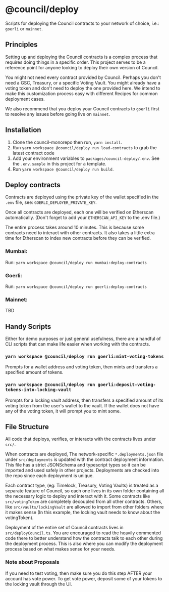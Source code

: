 # @council/deploy

Scripts for deploying the Council contracts to your network of choice, i.e.:
`goerli` or `mainnet`.

## Principles

Setting up and deploying the Council contracts is a complex process that
requires doing things in a specific order. This project serves to be a reference
point for anyone looking to deploy their own version of Council.

You might not need every contract provided by Council. Perhaps you don't need a
GSC, Treasury, or a specific Voting Vault. You might already have a
voting token and don't need to deploy the one provided here. We intend to make
this customization process easy with different Recipes for common deployment
cases.

We also recommend that you deploy your Council contracts to `goerli` first to
resolve any issues before going live on `mainnet`.

## Installation

1. Clone the council-monorepo then run, `yarn install`.
2. Run `yarn workspace @council/deploy run load-contracts` to grab the latest contract code
3. Add your environment variables to `packages/council-deploy/.env`. See the
   `.env.sample` in this project for a template.
4. Run `yarn workspace @council/deploy run build`.

## Deploy contracts

Contracts are deployed using the private key of the wallet specified in the `.env`
file, see: `GOERLI_DEPLOYER_PRIVATE_KEY`.

Once all contracts are deployed, each one will be verified on Etherscan
automatically. (Don't forget to add your `ETHERSCAN_API_KEY` to the .env file.)

The entire process takes around 10 minutes. This is because some contracts need
to interact with other contracts. It also takes a little extra time for
Etherscan to index new contracts before they can be verified.

### Mumbai:

Run: `yarn workspace @council/deploy run mumbai:deploy-contracts`

### Goerli:

Run: `yarn workspace @council/deploy run goerli:deploy-contracts`

### Mainnet:

TBD

## Handy Scripts

Either for demo purposes or just general usefulness, there are a handful of CLI
scripts that can make life easier when working with the contracts.

### `yarn workspace @council/deploy run goerli:mint-voting-tokens`

Prompts for a wallet address and voting token, then mints and transfers a
specified amount of tokens.

### `yarn workspace @council/deploy run goerli:deposit-voting-tokens-into-locking-vault`

Prompts for a locking vault address, then transfers a specified amount of its
voting token from the user's wallet to the vault. If the wallet does not have
any of the voting token, it will prompt you to mint some.

## File Structure

All code that deploys, verifies, or interacts with the contracts
lives under `src/`.

When contracts are deployed, The network-specific `*.deployments.json` file
under `src/deployments` is updated with the contract deployment information.
This file has a strict JSONSchema and typescript types so it can be imported and
used safely in other projects. Deployments are checked into the repo since each
deployment is unique.

Each contract type, (eg: Timelock, Treasury, Voting Vaults) is treated as a
separate feature of Council, so each one lives in its own folder containing all
the necessary logic to deploy and interact with it. Some contracts like
`src/votingToken` are completely decoupled from all other contracts. Others,
like `src/vaults/lockingVault` are allowed to import from other folders where it
makes sense (In this example, the locking vault needs to know about the
votingToken).

Deployment of the entire set of Council contracts lives in
`src/deployCouncil.ts`. You are encouraged to read the heavily commented code
there to better understand how the contracts talk to each other during the
deployment process. This is also where you can modify the deployment process
based on what makes sense for your needs.

### Note about Proposals

If you need to test voting, then make sure you do this step AFTER your account
has vote power. To get vote power, deposit some of your tokens to the locking
vault through the UI.
